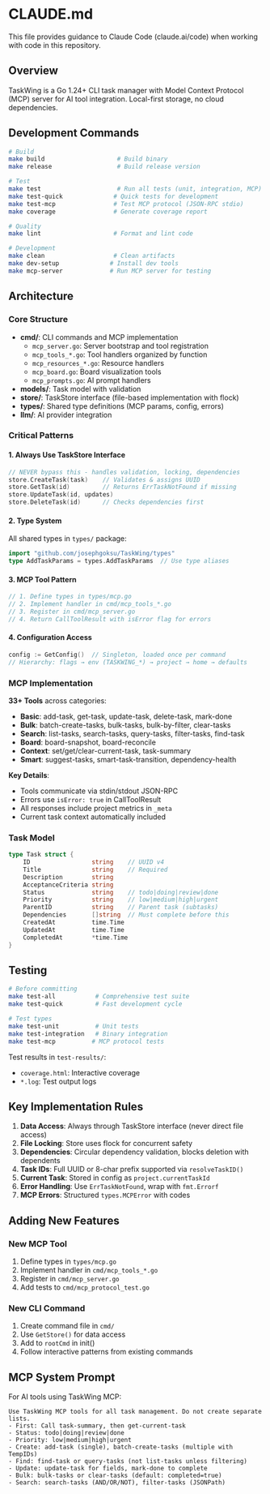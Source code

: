 # CLAUDE.md

This file provides guidance to Claude Code (claude.ai/code) when working with code in this repository.

## Overview

TaskWing is a Go 1.24+ CLI task manager with Model Context Protocol (MCP) server for AI tool integration. Local-first storage, no cloud dependencies.

## Development Commands

```bash
# Build
make build                    # Build binary
make release                  # Build release version

# Test
make test                     # Run all tests (unit, integration, MCP)
make test-quick              # Quick tests for development
make test-mcp                # Test MCP protocol (JSON-RPC stdio)
make coverage                # Generate coverage report

# Quality
make lint                    # Format and lint code

# Development
make clean                   # Clean artifacts
make dev-setup              # Install dev tools
make mcp-server             # Run MCP server for testing
```

## Architecture

### Core Structure

- **cmd/**: CLI commands and MCP implementation
  - `mcp_server.go`: Server bootstrap and tool registration
  - `mcp_tools_*.go`: Tool handlers organized by function
  - `mcp_resources_*.go`: Resource handlers
  - `mcp_board.go`: Board visualization tools
  - `mcp_prompts.go`: AI prompt handlers
- **models/**: Task model with validation
- **store/**: TaskStore interface (file-based implementation with flock)
- **types/**: Shared type definitions (MCP params, config, errors)
- **llm/**: AI provider integration

### Critical Patterns

#### 1. Always Use TaskStore Interface

```go
// NEVER bypass this - handles validation, locking, dependencies
store.CreateTask(task)    // Validates & assigns UUID
store.GetTask(id)         // Returns ErrTaskNotFound if missing
store.UpdateTask(id, updates)
store.DeleteTask(id)      // Checks dependencies first
```

#### 2. Type System

All shared types in `types/` package:

```go
import "github.com/josephgoksu/TaskWing/types"
type AddTaskParams = types.AddTaskParams  // Use type aliases
```

#### 3. MCP Tool Pattern

```go
// 1. Define types in types/mcp.go
// 2. Implement handler in cmd/mcp_tools_*.go
// 3. Register in cmd/mcp_server.go
// 4. Return CallToolResult with isError flag for errors
```

#### 4. Configuration Access

```go
config := GetConfig()  // Singleton, loaded once per command
// Hierarchy: flags → env (TASKWING_*) → project → home → defaults
```

### MCP Implementation

**33+ Tools** across categories:

- **Basic**: add-task, get-task, update-task, delete-task, mark-done
- **Bulk**: batch-create-tasks, bulk-tasks, bulk-by-filter, clear-tasks
- **Search**: list-tasks, search-tasks, query-tasks, filter-tasks, find-task
- **Board**: board-snapshot, board-reconcile
- **Context**: set/get/clear-current-task, task-summary
- **Smart**: suggest-tasks, smart-task-transition, dependency-health

**Key Details**:

- Tools communicate via stdin/stdout JSON-RPC
- Errors use `isError: true` in CallToolResult
- All responses include project metrics in `_meta`
- Current task context automatically included

### Task Model

```go
type Task struct {
    ID                 string    // UUID v4
    Title              string    // Required
    Description        string
    AcceptanceCriteria string
    Status             string    // todo|doing|review|done
    Priority           string    // low|medium|high|urgent
    ParentID           string    // Parent task (subtasks)
    Dependencies       []string  // Must complete before this
    CreatedAt          time.Time
    UpdatedAt          time.Time
    CompletedAt        *time.Time
}
```

## Testing

```bash
# Before committing
make test-all           # Comprehensive test suite
make test-quick         # Fast development cycle

# Test types
make test-unit          # Unit tests
make test-integration   # Binary integration
make test-mcp          # MCP protocol tests
```

Test results in `test-results/`:

- `coverage.html`: Interactive coverage
- `*.log`: Test output logs

## Key Implementation Rules

1. **Data Access**: Always through TaskStore interface (never direct file access)
2. **File Locking**: Store uses flock for concurrent safety
3. **Dependencies**: Circular dependency validation, blocks deletion with dependents
4. **Task IDs**: Full UUID or 8-char prefix supported via `resolveTaskID()`
5. **Current Task**: Stored in config as `project.currentTaskId`
6. **Error Handling**: Use `ErrTaskNotFound`, wrap with `fmt.Errorf`
7. **MCP Errors**: Structured `types.MCPError` with codes

## Adding New Features

### New MCP Tool

1. Define types in `types/mcp.go`
2. Implement handler in `cmd/mcp_tools_*.go`
3. Register in `cmd/mcp_server.go`
4. Add tests to `cmd/mcp_protocol_test.go`

### New CLI Command

1. Create command file in `cmd/`
2. Use `GetStore()` for data access
3. Add to `rootCmd` in init()
4. Follow interactive patterns from existing commands

## MCP System Prompt

For AI tools using TaskWing MCP:

```
Use TaskWing MCP tools for all task management. Do not create separate lists.
- First: Call task-summary, then get-current-task
- Status: todo|doing|review|done
- Priority: low|medium|high|urgent
- Create: add-task (single), batch-create-tasks (multiple with TempIDs)
- Find: find-task or query-tasks (not list-tasks unless filtering)
- Update: update-task for fields, mark-done to complete
- Bulk: bulk-tasks or clear-tasks (default: completed=true)
- Search: search-tasks (AND/OR/NOT), filter-tasks (JSONPath)
```
